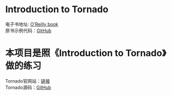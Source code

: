 # Introduction to Tornado
电子书地址: [O'Reilly book](http://shop.oreilly.com/product/0636920021292.do)<br>
原书示例代码：[GitHub](https://github.com/Introduction-to-Tornado/Introduction-to-Tornado)

# 本项目是照《Introduction to Tornado》做的练习

Tornado官网站：[链接](https://www.tornadoweb.org/en/stable/)<br>
Tornado源码：[GitHub](https://github.com/tornadoweb/tornado)
